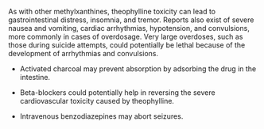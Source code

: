 As with other methylxanthines, theophylline toxicity can lead to gastrointestinal distress, insomnia, and tremor. Reports also exist of severe nausea and vomiting, cardiac arrhythmias, hypotension, and convulsions, more commonly in cases of overdosage. Very large overdoses, such as those during suicide attempts, could potentially be lethal because of the development of arrhythmias and convulsions.

- Activated charcoal may prevent absorption by adsorbing the drug in the intestine.

- Beta-blockers could potentially help in reversing the severe cardiovascular toxicity caused by theophylline.

- Intravenous benzodiazepines may abort seizures.
